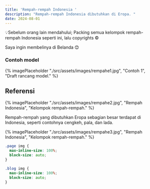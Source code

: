 ```yaml
---
title: 'Rempah-rempah Indonesia '
description: "Rempah-rempah Indonesia dibutuhkan di Eropa. "
date: 2024-08-01
---
```


💡Sebelum orang lain mendahului;
Packing semua kelompok rempah-rempah Indonesia seperti ini, lalu copyrights © 

Saya ingin membelinya di Belanda 😊

### Contoh model

{% imagePlaceholder "./src/assets/images/rempahe1.jpg", "Contoh 1", "Draft rancang model." %}

## Referensi

{% imagePlaceholder "./src/assets/images/rempahe2.jpg", "Rempah Indonesia", "Kelompok rempah-rempah." %}

Rempah-rempah yang dibutuhkan Eropa sebagian besar terdapat di Indonesia, seperti contohnya cengkeh, pala, dan lada.

{% imagePlaceholder "./src/assets/images/rempahe3.jpg", "Rempah Indonesia", "Kelompok rempah-rempah." %}

```css
.page img {
  max-inline-size: 100%;
  block-size: auto;
}

.blog img {
  max-inline-size: 100%;
  block-size: auto;
}
```
